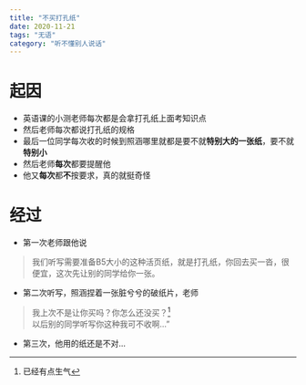 ```yaml
---
title: "不买打孔纸"
date: 2020-11-21
tags: "无语"
category: "听不懂别人说话"
---
```


# 起因
* 英语课的小测老师每次都是会拿打孔纸上面考知识点
* 然后老师每次都说打孔纸的规格
* 最后一位同学每次收的时候到照涵哪里就都是要不就**特别大的一张纸**，要不就**特别小**
* 然后老师**每次**都要提醒他
* 他又**每次**都**不**按要求，真的就挺奇怪

# 经过
* 第一次老师跟他说
>我们听写需要准备B5大小的这种活页纸，就是打孔纸，你回去买一沓，很便宜，这次先让别的同学给你一张。


* 第二次听写，照涵捏着一张脏兮兮的破纸片，老师
> 我上次不是让你买吗？你怎么还没买？[^1]<br>
以后别的同学听写你这种我可不收啊...”


* 第三次，他用的纸还是不对...


[^1]:已经有点生气
